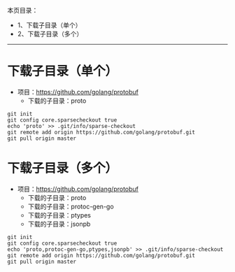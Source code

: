 本页目录：
- 1、下载子目录（单个）
- 2、下载子目录（多个）

***

# 下载子目录（单个）

- 项目：https://github.com/golang/protobuf
    - 下载的子目录：proto

```
git init
git config core.sparsecheckout true
echo 'proto' >> .git/info/sparse-checkout
git remote add origin https://github.com/golang/protobuf.git
git pull origin master
```

# 下载子目录（多个）
- 项目：https://github.com/golang/protobuf
    - 下载的子目录：proto
    - 下载的子目录：protoc-gen-go
    - 下载的子目录：ptypes
    - 下载的子目录：jsonpb
```
git init
git config core.sparsecheckout true
echo 'proto,protoc-gen-go,ptypes,jsonpb' >> .git/info/sparse-checkout
git remote add origin https://github.com/golang/protobuf.git
git pull origin master
```
